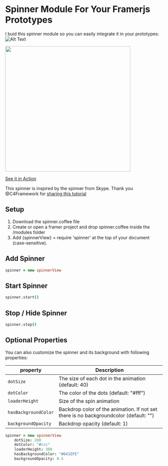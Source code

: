 # Spinner Module For Your Framerjs Prototypes
I buid this spinner module so you can easily integrate it in your prototypes:
![Alt Text](https://raw.githubusercontent.com/ServusJon/Spinner-for-FramerJS/master/spinner.gif)

<img src="https://raw.githubusercontent.com/ServusJon/Spinner-for-FramerJS/master/spinner.gif" width="400">

[See it in Action](http://share.framerjs.com/v4lsjrty3u0m/)

This spinner is inspired by the spinner from Skype. Thank you @C4Framework for [sharing this tutorial](http://www.c4ios.com/tutorials/skype)

## Setup
1. Download the spinner.coffee file
2. Create or open a framer project and drop spinner.coffee inside the /modules folder
3. Add {spinnerView} = require 'spinner' at the top of your document (case-sensitive).

## Add Spinner
```coffeescript
spinner = new spinnerView
```

## Start Spinner
```coffeescript
spinner.start()
```

## Stop / Hide Spinner
```coffeescript
spinner.stop()
```

## Optional Properties
You can also customize the spinner and its background with following properties:

| property  | Description|
| ------------- | ------------- |
| `dotSize`  | The size of each dot in the animation (default: 40)  |
| `dotColor`  | The color of the dots (default: "#fff")  |
| `loaderHeight`  | Size of the spin animation  |
| `hasBackgroundColor`  | Backdrop color of the animation. If not set there is no backgroundcolor (default: "")  |
| `backgroundOpacity`  | Backdrop opacity  (default: 1)  |

```coffeescript
spinner = new spinnerView
	dotSize: 200
	dotColor: "#ccc"
	loaderHeight: 300
	hasBackgroundColor: "#641EFE"
	backgroundOpacity: 0.5
```